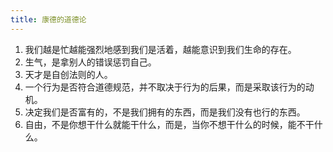 ```yaml
---
title: 康德的道德论
---
```


1. 我们越是忙越能强烈地感到我们是活着，越能意识到我们生命的存在。
2. 生气，是拿别人的错误惩罚自己。
3. 天才是自创法则的人。
4. 一个行为是否符合道德规范，并不取决于行为的后果，而是采取该行为的动机。
5. 决定我们是否富有的，不是我们拥有的东西，而是我们没有也行的东西。
6. 自由，不是你想干什么就能干什么，而是，当你不想干什么的时候，能不干什么。